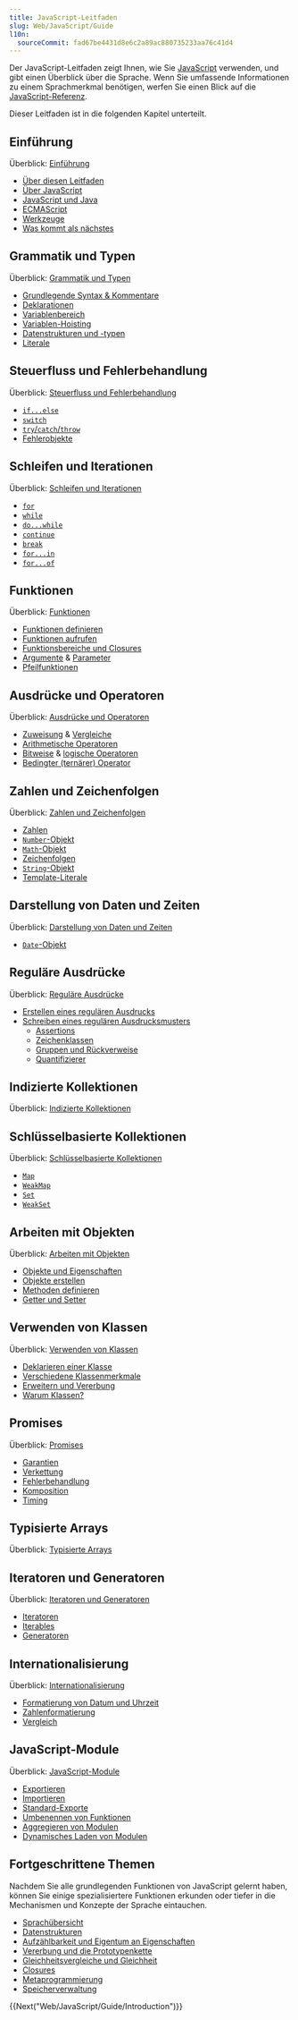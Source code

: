 ```yaml
---
title: JavaScript-Leitfaden
slug: Web/JavaScript/Guide
l10n:
  sourceCommit: fad67be4431d8e6c2a89ac880735233aa76c41d4
---
```


Der JavaScript-Leitfaden zeigt Ihnen, wie Sie [JavaScript](/de/docs/Web/JavaScript) verwenden, und gibt einen Überblick über die Sprache. Wenn Sie umfassende Informationen zu einem Sprachmerkmal benötigen, werfen Sie einen Blick auf die [JavaScript-Referenz](/de/docs/Web/JavaScript/Reference).

Dieser Leitfaden ist in die folgenden Kapitel unterteilt.

## Einführung

Überblick: [Einführung](/de/docs/Web/JavaScript/Guide/Introduction)

- [Über diesen Leitfaden](/de/docs/Web/JavaScript/Guide/Introduction#where_to_find_javascript_information)
- [Über JavaScript](/de/docs/Web/JavaScript/Guide/Introduction#what_is_javascript)
- [JavaScript und Java](/de/docs/Web/JavaScript/Guide/Introduction#javascript_and_java)
- [ECMAScript](/de/docs/Web/JavaScript/Guide/Introduction#javascript_and_the_ecmascript_specification)
- [Werkzeuge](/de/docs/Web/JavaScript/Guide/Introduction#getting_started_with_javascript)
- [Was kommt als nächstes](/de/docs/Web/JavaScript/Guide/Introduction#whats_next)

## Grammatik und Typen

Überblick: [Grammatik und Typen](/de/docs/Web/JavaScript/Guide/Grammar_and_types)

- [Grundlegende Syntax & Kommentare](/de/docs/Web/JavaScript/Guide/Grammar_and_types#basics)
- [Deklarationen](/de/docs/Web/JavaScript/Guide/Grammar_and_types#declarations)
- [Variablenbereich](/de/docs/Web/JavaScript/Guide/Grammar_and_types#variable_scope)
- [Variablen-Hoisting](/de/docs/Web/JavaScript/Guide/Grammar_and_types#variable_hoisting)
- [Datenstrukturen und -typen](/de/docs/Web/JavaScript/Guide/Grammar_and_types#data_structures_and_types)
- [Literale](/de/docs/Web/JavaScript/Guide/Grammar_and_types#literals)

## Steuerfluss und Fehlerbehandlung

Überblick: [Steuerfluss und Fehlerbehandlung](/de/docs/Web/JavaScript/Guide/Control_flow_and_error_handling)

- [`if...else`](/de/docs/Web/JavaScript/Guide/Control_flow_and_error_handling#if...else_statement)
- [`switch`](/de/docs/Web/JavaScript/Guide/Control_flow_and_error_handling#switch_statement)
- [`try`/`catch`/`throw`](/de/docs/Web/JavaScript/Guide/Control_flow_and_error_handling#exception_handling_statements)
- [Fehlerobjekte](/de/docs/Web/JavaScript/Guide/Control_flow_and_error_handling#utilizing_error_objects)

## Schleifen und Iterationen

Überblick: [Schleifen und Iterationen](/de/docs/Web/JavaScript/Guide/Loops_and_iteration)

- [`for`](/de/docs/Web/JavaScript/Guide/Loops_and_iteration#for_statement)
- [`while`](/de/docs/Web/JavaScript/Guide/Loops_and_iteration#while_statement)
- [`do...while`](/de/docs/Web/JavaScript/Guide/Loops_and_iteration#do...while_statement)
- [`continue`](/de/docs/Web/JavaScript/Guide/Loops_and_iteration#continue_statement)
- [`break`](/de/docs/Web/JavaScript/Guide/Loops_and_iteration#break_statement)
- [`for...in`](/de/docs/Web/JavaScript/Guide/Loops_and_iteration#for...in_statement)
- [`for...of`](/de/docs/Web/JavaScript/Guide/Loops_and_iteration#for...of_statement)

## Funktionen

Überblick: [Funktionen](/de/docs/Web/JavaScript/Guide/Functions)

- [Funktionen definieren](/de/docs/Web/JavaScript/Guide/Functions#defining_functions)
- [Funktionen aufrufen](/de/docs/Web/JavaScript/Guide/Functions#calling_functions)
- [Funktionsbereiche und Closures](/de/docs/Web/JavaScript/Guide/Functions#function_scopes_and_closures)
- [Argumente](/de/docs/Web/JavaScript/Guide/Functions#using_the_arguments_object) & [Parameter](/de/docs/Web/JavaScript/Guide/Functions#function_parameters)
- [Pfeilfunktionen](/de/docs/Web/JavaScript/Guide/Functions#arrow_functions)

## Ausdrücke und Operatoren

Überblick: [Ausdrücke und Operatoren](/de/docs/Web/JavaScript/Guide/Expressions_and_operators)

- [Zuweisung](/de/docs/Web/JavaScript/Guide/Expressions_and_operators#assignment_operators) & [Vergleiche](/de/docs/Web/JavaScript/Guide/Expressions_and_operators#comparison_operators)
- [Arithmetische Operatoren](/de/docs/Web/JavaScript/Guide/Expressions_and_operators#arithmetic_operators)
- [Bitweise](/de/docs/Web/JavaScript/Guide/Expressions_and_operators#bitwise_operators) & [logische Operatoren](/de/docs/Web/JavaScript/Guide/Expressions_and_operators#logical_operators)
- [Bedingter (ternärer) Operator](/de/docs/Web/JavaScript/Guide/Expressions_and_operators#conditional_ternary_operator)

## Zahlen und Zeichenfolgen

Überblick: [Zahlen und Zeichenfolgen](/de/docs/Web/JavaScript/Guide/Numbers_and_strings)

- [Zahlen](/de/docs/Web/JavaScript/Guide/Numbers_and_strings#numbers)
- [`Number`-Objekt](/de/docs/Web/JavaScript/Guide/Numbers_and_strings#number_object)
- [`Math`-Objekt](/de/docs/Web/JavaScript/Guide/Numbers_and_strings#math_object)
- [Zeichenfolgen](/de/docs/Web/JavaScript/Guide/Numbers_and_strings#strings)
- [`String`-Objekt](/de/docs/Web/JavaScript/Guide/Numbers_and_strings#string_object)
- [Template-Literale](/de/docs/Web/JavaScript/Guide/Numbers_and_strings#template_literals)

## Darstellung von Daten und Zeiten

Überblick: [Darstellung von Daten und Zeiten](/de/docs/Web/JavaScript/Guide/Representing_dates_times)

- [`Date`-Objekt](/de/docs/Web/JavaScript/Guide/Representing_dates_times#date_object)

## Reguläre Ausdrücke

Überblick: [Reguläre Ausdrücke](/de/docs/Web/JavaScript/Guide/Regular_expressions)

- [Erstellen eines regulären Ausdrucks](/de/docs/Web/JavaScript/Guide/Regular_expressions#creating_a_regular_expression)
- [Schreiben eines regulären Ausdrucksmusters](/de/docs/Web/JavaScript/Guide/Regular_expressions#writing_a_regular_expression_pattern)
  - [Assertions](/de/docs/Web/JavaScript/Guide/Regular_expressions/Assertions)
  - [Zeichenklassen](/de/docs/Web/JavaScript/Guide/Regular_expressions/Character_classes)
  - [Gruppen und Rückverweise](/de/docs/Web/JavaScript/Guide/Regular_expressions/Groups_and_backreferences)
  - [Quantifizierer](/de/docs/Web/JavaScript/Guide/Regular_expressions/Quantifiers)

## Indizierte Kollektionen

Überblick: [Indizierte Kollektionen](/de/docs/Web/JavaScript/Guide/Indexed_collections)

## Schlüsselbasierte Kollektionen

Überblick: [Schlüsselbasierte Kollektionen](/de/docs/Web/JavaScript/Guide/Keyed_collections)

- [`Map`](/de/docs/Web/JavaScript/Guide/Keyed_collections#map_object)
- [`WeakMap`](/de/docs/Web/JavaScript/Guide/Keyed_collections#weakmap_object)
- [`Set`](/de/docs/Web/JavaScript/Guide/Keyed_collections#set_object)
- [`WeakSet`](/de/docs/Web/JavaScript/Guide/Keyed_collections#weakset_object)

## Arbeiten mit Objekten

Überblick: [Arbeiten mit Objekten](/de/docs/Web/JavaScript/Guide/Working_with_objects)

- [Objekte und Eigenschaften](/de/docs/Web/JavaScript/Guide/Working_with_objects#objects_and_properties)
- [Objekte erstellen](/de/docs/Web/JavaScript/Guide/Working_with_objects#creating_new_objects)
- [Methoden definieren](/de/docs/Web/JavaScript/Guide/Working_with_objects#defining_methods)
- [Getter und Setter](/de/docs/Web/JavaScript/Guide/Working_with_objects#defining_getters_and_setters)

## Verwenden von Klassen

Überblick: [Verwenden von Klassen](/de/docs/Web/JavaScript/Guide/Using_classes)

- [Deklarieren einer Klasse](/de/docs/Web/JavaScript/Guide/Using_classes#declaring_a_class)
- [Verschiedene Klassenmerkmale](/de/docs/Web/JavaScript/Guide/Using_classes#constructor)
- [Erweitern und Vererbung](/de/docs/Web/JavaScript/Guide/Using_classes#extends_and_inheritance)
- [Warum Klassen?](/de/docs/Web/JavaScript/Guide/Using_classes#why_classes)

## Promises

Überblick: [Promises](/de/docs/Web/JavaScript/Guide/Using_promises)

- [Garantien](/de/docs/Web/JavaScript/Guide/Using_promises#guarantees)
- [Verkettung](/de/docs/Web/JavaScript/Guide/Using_promises#chaining)
- [Fehlerbehandlung](/de/docs/Web/JavaScript/Guide/Using_promises#error_handling)
- [Komposition](/de/docs/Web/JavaScript/Guide/Using_promises#composition)
- [Timing](/de/docs/Web/JavaScript/Guide/Using_promises#timing)

## Typisierte Arrays

Überblick: [Typisierte Arrays](/de/docs/Web/JavaScript/Guide/Typed_arrays)

## Iteratoren und Generatoren

Überblick: [Iteratoren und Generatoren](/de/docs/Web/JavaScript/Guide/Iterators_and_generators)

- [Iteratoren](/de/docs/Web/JavaScript/Guide/Iterators_and_generators#iterators)
- [Iterables](/de/docs/Web/JavaScript/Guide/Iterators_and_generators#iterables)
- [Generatoren](/de/docs/Web/JavaScript/Guide/Iterators_and_generators#generator_functions)

## Internationalisierung

Überblick: [Internationalisierung](/de/docs/Web/JavaScript/Guide/Internationalization)

- [Formatierung von Datum und Uhrzeit](/de/docs/Web/JavaScript/Guide/Internationalization#date_and_time_formatting)
- [Zahlenformatierung](/de/docs/Web/JavaScript/Guide/Internationalization#number_formatting)
- [Vergleich](/de/docs/Web/JavaScript/Guide/Internationalization#collation)

## JavaScript-Module

Überblick: [JavaScript-Module](/de/docs/Web/JavaScript/Guide/Modules)

- [Exportieren](/de/docs/Web/JavaScript/Guide/Modules#exporting_module_features)
- [Importieren](/de/docs/Web/JavaScript/Guide/Modules#importing_features_into_your_script)
- [Standard-Exporte](/de/docs/Web/JavaScript/Guide/Modules#default_exports_versus_named_exports)
- [Umbenennen von Funktionen](/de/docs/Web/JavaScript/Guide/Modules#renaming_imports_and_exports)
- [Aggregieren von Modulen](/de/docs/Web/JavaScript/Guide/Modules#aggregating_modules)
- [Dynamisches Laden von Modulen](/de/docs/Web/JavaScript/Guide/Modules#dynamic_module_loading)

## Fortgeschrittene Themen

Nachdem Sie alle grundlegenden Funktionen von JavaScript gelernt haben, können Sie einige spezialisiertere Funktionen erkunden oder tiefer in die Mechanismen und Konzepte der Sprache eintauchen.

- [Sprachübersicht](/de/docs/Web/JavaScript/Guide/Language_overview)
- [Datenstrukturen](/de/docs/Web/JavaScript/Guide/Data_structures)
- [Aufzählbarkeit und Eigentum an Eigenschaften](/de/docs/Web/JavaScript/Guide/Enumerability_and_ownership_of_properties)
- [Vererbung und die Prototypenkette](/de/docs/Web/JavaScript/Guide/Inheritance_and_the_prototype_chain)
- [Gleichheitsvergleiche und Gleichheit](/de/docs/Web/JavaScript/Guide/Equality_comparisons_and_sameness)
- [Closures](/de/docs/Web/JavaScript/Guide/Closures)
- [Metaprogrammierung](/de/docs/Web/JavaScript/Guide/Meta_programming)
- [Speicherverwaltung](/de/docs/Web/JavaScript/Guide/Memory_management)

{{Next("Web/JavaScript/Guide/Introduction")}}
